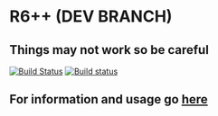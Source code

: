 # R6++ (DEV BRANCH)
## Things may not work so be careful
[![Build Status](https://travis-ci.org/AmFobes/R6pp.svg?branch=dev)](https://travis-ci.org/AmFobes/R6pp)
[![Build status](https://ci.appveyor.com/api/projects/status/q0vkcfb4injjgvek/branch/dev?svg=true)](https://ci.appveyor.com/project/AmFobes/r6pp/branch/dev)
## For information and usage go [here](https://amfobes.github.io/R6pp/)
